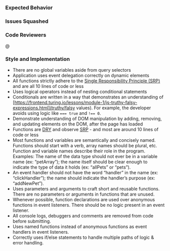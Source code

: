 ### Expected Behavior


### Issues Squashed


### Code Reviewers
@

### Style and Implementation
- There are no global variables aside from query selectors
- Application uses event delegation correctly on dynamic elements
- All functions strictly adhere to the [Single Responsibility Principle (SRP)](https://dev.to/skill_pathway/single-responsibility-principle-for-dummies-59gb) and are all 10 lines of code or less
- Uses logical operators instead of nesting conditional statements
- Conditionals are written in a way that demonstrates an understanding of [https://frontend.turing.io/lessons/module-1/js-truthy-falsy-expressions.html](truthy/falsy values). For example, the developer avoids using logic like <code class="language-plaintext highlighter-rouge">=== true</code> and <code class="language-plaintext highlighter-rouge">!== 0</code>.
- Demonstrate understanding of DOM manipulation by adding, removing, and updating elements on the DOM, after the page has loaded
- Functions are [DRY](https://en.wikipedia.org/wiki/Don%27t_repeat_yourself) and observe [SRP](https://dev.to/skill_pathway/single-responsibility-principle-for-dummies-59gb) - and most are around 10 lines of code or less
- Most functions and variables are semantically and concisely named. Functions should start with a verb, array names should be plural, etc. Function and variable names describe their role in the program. Examples: The name of the data type should not ever be in a variable name (ex: “petArray”); the name itself should be clear enough to indicate the type of data it holds (ex: “allPets” or “pets”).
- An event handler should not have the word “handler” in the name (ex: “clickHandler”); the name should indicate the handler’s purpose (ex: “addNewPet”).
- Uses parameters and arguments to craft short and reusable functions. There are no parameters or arguments in functions that are unused.
- Whenever possible, function declarations are used over anonymous functions in event listeners. There should be no logic present in an event listener.
- All console logs, debuggers and comments are removed from code before submitting.
- Uses named functions instead of anonymous functions as event handlers in event listeners.
- Correctly uses if/else statements to handle multiple paths of logic & error handling.

